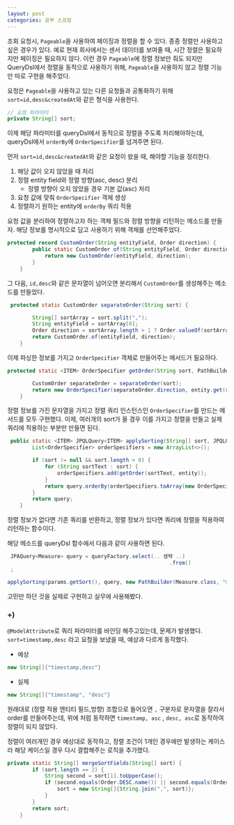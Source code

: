 ```yaml
---
layout: post
categories: 공부 스프링
---
```


조회 요청시, `Pageable`을 사용하여 페이징과 정렬을 할 수 있다. 종종 정렬만 사용하고 싶은 경우가 있다. 예로 현재 회사에서는 센서 데이터를 보여줄 때, 시간 정렬은 필요하지만 페이징은 필요하지 않다. 이런 경우 `Pageable`에 정렬 정보만 줘도 되지만 QueryDsl에서 정렬을 동적으로 사용하기 위해, `Pageable`을 사용하지 않고 정렬 기능만 따로 구현을 해주었다. 

요청은 `Pageable`을 사용하고 있는 다른 요청들과 공통화하기 위해 `sort=id,desc&createdAt`와 같은 형식을 사용한다. 

```java
// 요청 파라미터
private String[] sort;

```

이제 해당 파라미터를 queryDsl에서 동적으로 정렬을 주도록 처리해야하는데, queryDsl에서 `orderBy`에 `OrderSpecifier`를 넘겨주면 된다. 

먼저 `sort=id,desc&createdAt`와 같은 요청이 왔을 때, 해야할 기능을 정리한다. 

1. 해당 값이 오지 않았을 때 처리 
2. 정렬 entity field와 정렬 방향(asc, desc) 분리 
    - 정렬 방향이 오지 않았을 경우 기본 값(asc) 처리
3. 요청 값에 맞춰 `OrderSpecifier` 객체 생성
4. 정렬하기 원하는 entity에 `orderBy` 쿼리 적용  

요청 값을 분리하여 정렬하고자 하는 객체 필드와 정렬 방향을 리턴하는 메소드를 만들자. 
해당 정보를 명시적으로 담고 사용하기 위해 객체를 선언해주었다. 

```java
protected record CustomOrder(String entityField, Order direction) {
        public static CustomOrder of(String entityField, Order direction) {
            return new CustomOrder(entityField, direction);
        }
    }
```

그 다음, `id,desc`와 같은 문자열이 넘어오면 분리해서 `CustomOrder`를 생성해주는 메소드를 만들었다. 

```java
 protected static CustomOrder separateOrder(String sort) {

        String[] sortArray = sort.split(",");
        String entityField = sortArray[0];
        Order direction = sortArray.length > 1 ? Order.valueOf(sortArray[1].toUpperCase()) : Order.ASC;
        return CustomOrder.of(entityField, direction);
    }
```

이제 파싱한 정보를 가지고 `OrderSpecifier` 객체로 만들어주는 메서드가 필요하다. 

```java
protected static <ITEM> OrderSpecifier getOrder(String sort, PathBuilder<ITEM> entity) {

        CustomOrder separateOrder = separateOrder(sort);
        return new OrderSpecifier(separateOrder.direction, entity.get(separateOrder.entityField));
    }

```

정렬 정보를 가진 문자열을 가지고 정렬 쿼리 인스턴스인 `OrderSpecifier`를 만드는 메서드를 모두 구현했다. 
이제, 여러개의 sort가 올 경우 이를 가지고 정렬을 만들고 실제 쿼리에 적용하는 부분만 만들면 된다. 

```java
 public static <ITEM> JPQLQuery<ITEM> applySorting(String[] sort, JPQLQuery<ITEM> query, PathBuilder<ITEM> entity) {
        List<OrderSpecifier> orderSpecifiers = new ArrayList<>();

        if (sort != null && sort.length > 0) {
            for (String sortText : sort) {
                orderSpecifiers.add(getOrder(sortText, entity));
            }
            return query.orderBy(orderSpecifiers.toArray(new OrderSpecifier[orderSpecifiers.size()]));
        }
        return query;
    }
```

정렬 정보가 없다면 기존 쿼리를 반환하고, 정렬 정보가 있다면 쿼리에 정렬을 적용하여 리턴하는 함수이다. 

해당 메소드를 queryDsl 함수에서 다음과 같이 사용하면 된다. 

```java
 JPAQuery<Measure> query = queryFactory.select(.. 생략 ..)
                                                    .from()
 ;

applySorting(params.getSort(), query, new PathBuilder(Measure.class, "measure")).fetch()
```

고민만 하던 것을 실제로 구현하고 실무에 사용해봤다. 

### +) 
`@ModelAttribute`로 쿼리 파라미터를 바인딩 해주고있는데, 문제가 발생했다. 
`sort=timestamp,desc` 라고 요청을 보냈을 때, 예상과 다르게 동작했다. 

- 예상

```java
new String[]{"timestamp,desc"}
```

- 실제

```java
new String[]{"timestamp", "desc"}
```

원래대로 (정렬 적용 엔티티 필드,방향) 조합으로 들어오면 `,` 구분자로 문자열을 잘라서 order를 만들어주는데, 위에 처럼 동작하면 `timestamp, asc` , `desc, asc`로 동작하여 정렬이 되지 않았다. 

정렬이 여러개인 경우 예상대로 동작하고, 정렬 조건이 1개인 경우에만 발생하는 케이스라 해당 케이스일 경우 다시 결합해주는 로직을 추가했다. 

```java
private static String[] mergeSortFields(String[] sort) {
        if (sort.length == 2) {
            String second = sort[1].toUpperCase();
            if (second.equals(Order.DESC.name()) || second.equals(Order.ASC.name())) {
                sort = new String[]{String.join(",", sort)};
            }
        }
        return sort;
    }
```
